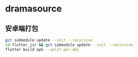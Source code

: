 # dramasource

## 安卓端打包

```bash
git submodule update --init --recursive
cd flutter_js/ && git submodule update --init --recursive
flutter build apk --split-per-abi
```

